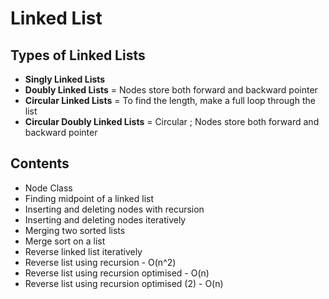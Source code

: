 # Linked List

## Types of Linked Lists

- **Singly Linked Lists**
- **Doubly Linked Lists** = Nodes store both forward and backward pointer
- **Circular Linked Lists** = To find the length, make a full loop through the list
- **Circular Doubly Linked Lists** = Circular ; Nodes store both forward and backward pointer

## Contents

- Node Class
- Finding midpoint of a linked list
- Inserting and deleting nodes with recursion
- Inserting and deleting nodes iteratively
- Merging two sorted lists
- Merge sort on a list
- Reverse linked list iteratively
- Reverse list using recursion - O(n^2)
- Reverse list using recursion optimised - O(n)
- Reverse list using recursion optimised (2) - O(n)
